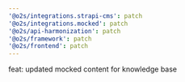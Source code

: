 ```yaml
---
'@o2s/integrations.strapi-cms': patch
'@o2s/integrations.mocked': patch
'@o2s/api-harmonization': patch
'@o2s/framework': patch
'@o2s/frontend': patch
---
```


feat: updated mocked content for knowledge base
